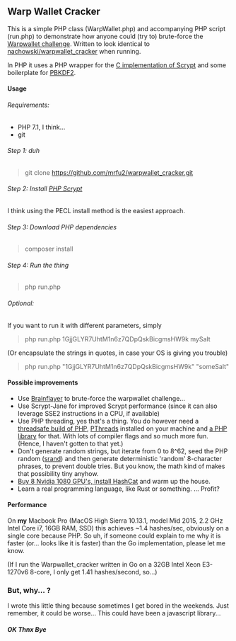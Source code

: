 ## Warp Wallet Cracker ##

This is a simple PHP class (WarpWallet.php) and accompanying PHP script (run.php) to demonstrate how anyone could (try to) brute-force the [Warpwallet challenge](https://keybase.io/warp/).
Written to look identical to [nachowski/warpwallet_cracker](https://github.com/nachowski/warpwallet_cracker) when running.

In PHP it uses a PHP wrapper for the [C implementation of Scrypt](https://github.com/Tarsnap/scrypt) and some boilerplate for [PBKDF2](https://defuse.ca/php-pbkdf2.htm).

#### Usage ####

###### Requirements:

- PHP 7.1, I think...
- git

###### Step 1: duh
> git clone https://github.com/mrfu2/warpwallet_cracker.git

###### Step 2: Install [PHP Scrypt](https://github.com/DomBlack/php-scrypt/blob/master/scrypt.php)
I think using the PECL install method is the easiest approach.

###### Step 3: Download PHP dependencies
> composer install

###### Step 4: Run the thing
> php run.php

###### Optional:
If you want to run it with different parameters, simply
> php run.php 1GjjGLYR7UhtM1n6z7QDpQskBicgmsHW9k mySalt

(Or encapsulate the strings in quotes, in case your OS is giving you trouble)
> php run.php "1GjjGLYR7UhtM1n6z7QDpQskBicgmsHW9k" "someSalt"

#### Possible improvements ####

- Use [Brainflayer](https://github.com/ryancdotorg/brainflayer) to brute-force the warpwallet challenge...
- Use Scrypt-Jane for improved Scrypt performance (since it can also leverage SSE2 instructions in a CPU, if available)
- Use PHP threading, yes that's a thing. You do however need a [threadsafe build of PHP](https://stackoverflow.com/questions/1623914/what-is-thread-safe-or-non-thread-safe-in-php), [PThreads](https://secure.php.net/manual/en/book.pthreads.php) installed on your machine and [a PHP library](https://github.com/krakjoe/pthreads) for that. With lots of compiler flags and so much more fun. (Hence, I haven't gotten to that yet.)
- Don't generate random strings, but iterate from 0 to 8^62, seed the PHP random ([srand](https://secure.php.net/manual/en/function.srand.php)) and then generate deterministic 'random' 8-character phrases, to prevent double tries. But you know, the math kind of makes that possibility tiny anyhow.
- [Buy 8 Nvidia 1080 GPU's, install HashCat](https://www.shellntel.com/blog/2017/2/8/how-to-build-a-8-gpu-password-cracker) and warm up the house.
- Learn a real programming language, like Rust or something.
...
Profit?

#### Performance ####

On __my__ Macbook Pro (MacOS High Sierra 10.13.1, model Mid 2015, 2.2 GHz Intel Core i7, 16GB RAM, SSD) this achieves ~1.4 hashes/sec, obviously on a single core because PHP.
So uh, if someone could explain to me why it is faster (or... looks like it is faster) than the Go implementation, please let me know.

(If I run the Warpwallet_cracker written in Go on a 32GB Intel Xeon E3-1270v6 8-core, I only get 1.41 hashes/second, so...)

### But, why... ? ####

I wrote this little thing because sometimes I get bored in the weekends.
Just remember, it could be worse... This could have been a javascript library...

##### OK Thnx Bye #####